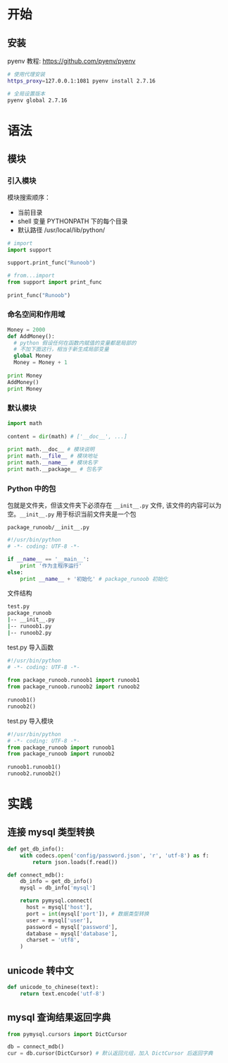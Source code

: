 # 开始

## 安装

pyenv 教程: https://github.com/pyenv/pyenv

```sh
# 使用代理安装
https_proxy=127.0.0.1:1081 pyenv install 2.7.16

# 全局设置版本
pyenv global 2.7.16
```

# 语法

## 模块

### 引入模块

模块搜索顺序：

- 当前目录
- shell 变量 PYTHONPATH 下的每个目录
- 默认路径 /usr/local/lib/python/

```py
# import
import support

support.print_func("Runoob")
```

```py
# from...import
from support import print_func
 
print_func("Runoob")
```

### 命名空间和作用域

```py
Money = 2000
def AddMoney():
  # python 假设任何在函数内赋值的变量都是局部的
  # 不加下面这行，相当于新生成局部变量
  global Money
  Money = Money + 1
 
print Money
AddMoney()
print Money
```

### 默认模块

```py
import math
 
content = dir(math) # ['__doc__', ...]
 
print math.__doc__ # 模块说明
print math.__file__ # 模块地址
print math.__name__ # 模块名字
print math.__package__ # 包名字
```

### Python 中的包

包就是文件夹，但该文件夹下必须存在 `__init__.py` 文件, 该文件的内容可以为空。`__init__.py` 用于标识当前文件夹是一个包

`package_runoob/__init__.py`

```py
#!/usr/bin/python
# -*- coding: UTF-8 -*-

if __name__ == '__main__':
    print '作为主程序运行'
else:
    print __name__ + '初始化' # package_runoob 初始化
```

文件结构

```sh
test.py
package_runoob
|-- __init__.py
|-- runoob1.py
|-- runoob2.py
```

test.py 导入函数

```py
#!/usr/bin/python
# -*- coding: UTF-8 -*-
 
from package_runoob.runoob1 import runoob1
from package_runoob.runoob2 import runoob2
 
runoob1()
runoob2()
```

test.py 导入模块

```py
#!/usr/bin/python
# -*- coding: UTF-8 -*-
from package_runoob import runoob1
from package_runoob import runoob2
 
runoob1.runoob1()
runoob2.runoob2()
```

# 实践

## 连接 mysql 类型转换

```py
def get_db_info(): 
    with codecs.open('config/password.json', 'r', 'utf-8') as f:
        return json.loads(f.read())

def connect_mdb():
    db_info = get_db_info()
    mysql = db_info['mysql']

    return pymysql.connect(
      host = mysql['host'],
      port = int(mysql['port']), # 数据类型转换
      user = mysql['user'],
      password = mysql['password'],
      database = mysql['database'],
      charset = 'utf8',
    )
```

## unicode 转中文

```py
def unicode_to_chinese(text):
    return text.encode('utf-8')
```

## mysql 查询结果返回字典

```py
from pymysql.cursors import DictCursor

db = connect_mdb()
cur = db.cursor(DictCursor) # 默认返回元组，加入 DictCursor 后返回字典
```